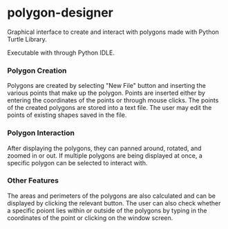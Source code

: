 # polygon-designer
Graphical interface to create and interact with polygons made with Python Turtle Library.

Executable with through Python IDLE.

### Polygon Creation
Polygons are created by selecting "New File" button and inserting the various points that make up the polygon.
Points are inserted either by entering the coordinates of the points or through mouse clicks.
The points of the created polygons are stored into a text file.
The user may edit the points of existing shapes saved in the file.

### Polygon Interaction
After displaying the polygons, they can panned around, rotated, and zoomed in or out.
If multiple polygons are being displayed at once, a specific polygon can be selected to interact with.


### Other Features
The areas and perimeters of the polygons are also calculated and can be displayed by clicking the relevant button.
The user can also check whether a specific poiont lies within or outside of the polygons by typing in the coordinates of the point or clicking on the window screen.
